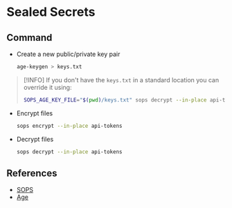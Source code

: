 # Sealed Secrets

## Command

- Create a new public/private key pair

  ```sh
  age-keygen > keys.txt
  ```

> [!INFO]
> If you don't have the `keys.txt` in a standard location you can override it using:
> ```sh
> SOPS_AGE_KEY_FILE="$(pwd)/keys.txt" sops decrypt --in-place api-tokens
> ```

- Encrypt files

  ```sh
  sops encrypt --in-place api-tokens
  ```

- Decrypt files

  ```sh
  sops decrypt --in-place api-tokens
  ```

## References

- [SOPS](https://github.com/getsops/sops)
- [Age](https://github.com/FiloSottile/age)
